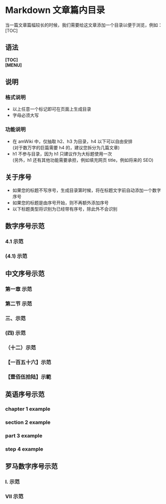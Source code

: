 # Markdown 文章篇内目录

当一篇文章篇幅较长的时候，我们需要给这文章添加一个目录以便于浏览，例如：
[TOC]

## 语法

**&#91;TOC]**  
**&#91;MENU]**

## 说明

### 格式说明

- 以上任意一个标记即可在页面上生成目录
- 字母必须大写

### 功能说明

- 在 amWiki 中，仅抽取 h2、h3 为目录，h4 以下可以自由安排  
  (对于数万字的巨篇需要 h4 的，建议您拆分为几篇文章)
- h1 不参与目录，因为 h1 只建议作为大标题使用一次  
  (另外，h1 还有其他功能需要承担，例如填充网页 title，例如将来的 SEO)

## 关于序号
- 如果您的标题不写序号，生成目录第时候，将在标题文字前自动添加一个数字序号  
- 如果您的标题是由序号开始，则不再额外添加序号  
- 以下标题类型将识别为已经带有序号，除此外不会识别  

## 数字序号示范

### 4.1 示范
### (4.1) 示范

## 中文序号示范

### 第一章 示范
### 第二节 示范
### 三、示范
### (四) 示范
### （十二）示范
### 【一百五十六】示范
### 【壹佰伍拾陆】示範

## 英语序号示范

### chapter 1 example
### section 2 example
### part 3 example
### step 4 example

## 罗马数字序号示范

### Ⅰ. 示范
### Ⅶ 示范
